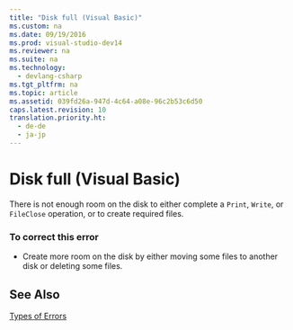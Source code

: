 ```yaml
---
title: "Disk full (Visual Basic)"
ms.custom: na
ms.date: 09/19/2016
ms.prod: visual-studio-dev14
ms.reviewer: na
ms.suite: na
ms.technology: 
  - devlang-csharp
ms.tgt_pltfrm: na
ms.topic: article
ms.assetid: 039fd26a-947d-4c64-a08e-96c2b53c6d50
caps.latest.revision: 10
translation.priority.ht: 
  - de-de
  - ja-jp
---
```

# Disk full (Visual Basic)
There is not enough room on the disk to either complete a `Print`, `Write`, or `FileClose` operation, or to create required files.  
  
### To correct this error  
  
-   Create more room on the disk by either moving some files to another disk or deleting some files.  
  
## See Also  
 [Types of Errors](../vs140/Error-Types--Visual-Basic-.md)